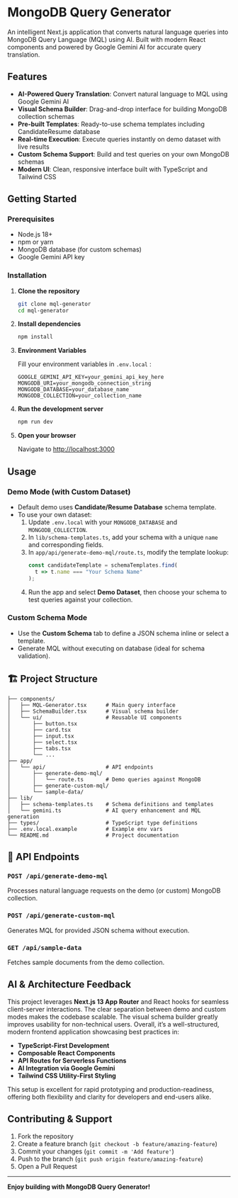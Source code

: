 # MongoDB Query Generator

An intelligent Next.js application that converts natural language queries into MongoDB Query Language (MQL) using AI. Built with modern React components and powered by Google Gemini AI for accurate query translation.

##  Features

- **AI-Powered Query Translation**: Convert natural language to MQL using Google Gemini AI
- **Visual Schema Builder**: Drag-and-drop interface for building MongoDB collection schemas
- **Pre-built Templates**: Ready-to-use schema templates including CandidateResume database
- **Real-time Execution**: Execute queries instantly on demo dataset with live results
- **Custom Schema Support**: Build and test queries on your own MongoDB schemas
- **Modern UI**: Clean, responsive interface built with TypeScript and Tailwind CSS

##  Getting Started

### Prerequisites

- Node.js 18+
- npm or yarn
- MongoDB database (for custom schemas)
- Google Gemini API key

### Installation

1. **Clone the repository**
   ```bash
   git clone mql-generator
   cd mql-generator
   ```

2. **Install dependencies**
   ```bash
   npm install
    ```

3. **Environment Variables**

   Fill your environment variables in `.env.local`  :
   ```env
   GOOGLE_GEMINI_API_KEY=your_gemini_api_key_here
   MONGODB_URI=your_mongodb_connection_string
   MONGODB_DATABASE=your_database_name
   MONGODB_COLLECTION=your_collection_name
   ```

4. **Run the development server**
   ```bash
   npm run dev
   ```

5. **Open your browser**
   
   Navigate to [http://localhost:3000](http://localhost:3000)



##  Usage

### Demo Mode (with Custom Dataset)

- Default demo uses **Candidate/Resume Database** schema template.
- To use your own dataset:
  1. Update `.env.local` with your `MONGODB_DATABASE` and `MONGODB_COLLECTION`.
  2. In `lib/schema-templates.ts`, add your schema with a unique `name` and corresponding fields.
  3. In `app/api/generate-demo-mql/route.ts`, modify the template lookup:
     ```ts
     const candidateTemplate = schemaTemplates.find(
       t => t.name === "Your Schema Name"
     );
     ```
  4. Run the app and select **Demo Dataset**, then choose your schema to test queries against your collection.

### Custom Schema Mode
- Use the **Custom Schema** tab to define a JSON schema inline or select a template.
- Generate MQL without executing on database (ideal for schema validation).

## 🏗️ Project Structure

```
├── components/
│   ├── MQL-Generator.tsx      # Main query interface
│   ├── SchemaBuilder.tsx      # Visual schema builder
│   └── ui/                    # Reusable UI components
│       ├── button.tsx
│       ├── card.tsx
│       ├── input.tsx
│       ├── select.tsx
│       ├── tabs.tsx
│       └── ...
├── app/
│   └── api/                   # API endpoints
│       ├── generate-demo-mql/
│       │   └── route.ts       # Demo queries against MongoDB
│       ├── generate-custom-mql/
│       └── sample-data/
├── lib/
│   ├── schema-templates.ts    # Schema definitions and templates
│   └── gemini.ts              # AI query enhancement and MQL generation
├── types/                     # TypeScript type definitions
├── .env.local.example         # Example env vars
└── README.md                  # Project documentation
```

## 🔧 API Endpoints

### `POST /api/generate-demo-mql`
Processes natural language requests on the demo (or custom) MongoDB collection.

### `POST /api/generate-custom-mql`
Generates MQL for provided JSON schema without execution.

### `GET /api/sample-data`
Fetches sample documents from the demo collection.

##  AI & Architecture Feedback

This project leverages **Next.js 13 App Router** and React hooks for seamless client-server interactions. The clear separation between demo and custom modes makes the codebase scalable. The visual schema builder greatly improves usability for non-technical users. Overall, it’s a well-structured, modern frontend application showcasing best practices in:

- **TypeScript-First Development**
- **Composable React Components**
- **API Routes for Serverless Functions**
- **AI Integration via Google Gemini**
- **Tailwind CSS Utility-First Styling**

This setup is excellent for rapid prototyping and production-readiness, offering both flexibility and clarity for developers and end-users alike.

## Contributing & Support

1. Fork the repository
2. Create a feature branch (`git checkout -b feature/amazing-feature`)
3. Commit your changes (`git commit -m 'Add feature'`)
4. Push to the branch (`git push origin feature/amazing-feature`)
5. Open a Pull Request

---

**Enjoy building with MongoDB Query Generator!**